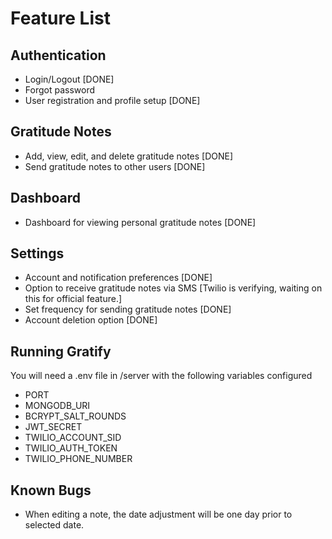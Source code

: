 # Feature List

## Authentication
- Login/Logout [DONE]
- Forgot password
- User registration and profile setup [DONE]

## Gratitude Notes
- Add, view, edit, and delete gratitude notes  [DONE]
- Send gratitude notes to other users [DONE]

## Dashboard
- Dashboard for viewing personal gratitude notes [DONE]

## Settings
- Account and notification preferences [DONE]
- Option to receive gratitude notes via SMS [Twilio is verifying, waiting on this for official feature.]
- Set frequency for sending gratitude notes [DONE]
- Account deletion option [DONE]


## Running Gratify
You will need a .env file in /server with the following variables configured
- PORT
- MONGODB_URI
- BCRYPT_SALT_ROUNDS
- JWT_SECRET
- TWILIO_ACCOUNT_SID
- TWILIO_AUTH_TOKEN
- TWILIO_PHONE_NUMBER

## Known Bugs
- When editing a note, the date adjustment will be one day prior to selected date.